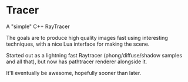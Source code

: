 # Tracer
A "simple" C++ RayTracer

The goals are to produce high quality images fast using interesting techniques, with a nice Lua interface for making the scene.

Started out as a lightning fast Raytracer (phong/diffuse/shadow samples and all that), but now has pathtracer renderer alongside it. 

It'll eventually be awesome, hopefully sooner than later.
